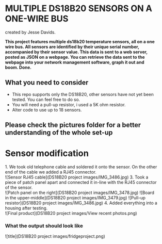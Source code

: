 # MULTIPLE DS18B20 SENSORS ON A ONE-WIRE BUS
created by Jesse Davids.

**This project features multiple ds18b20 temperature sensors, all on a one wire bus. All sensors are identified by their unique serial number, accompanied by their sensor value. This data is sent to a web server, posted as JSON on a webpage. You can retrieve the data sent to the webpage into your network management software, graph it out and boom. Done.**

<h2>What you need to consider</h2>
  
* This repo supports only the DS18B20, other sensors have not yet been tested. You can feel free to do so.
* You will need a pull-up resistor, i used a 5K ohm resistor.
* Alter code to use up to 18 sensors.

<h2>Please check the pictures folder for a better understanding of the whole set-up</h2>


<h1>Sensor modification</h1>
1. We took old telephone cable and soldered it onto the sensor. On the other end of the cable we added a RJ45 connector. </br>
    ![Sensor RJ45 cable](DS18B20 project images/IMG_3486.jpg)
3. Took a piece of patch panel apart and connected it in-line with the RJ45 connector of the sensor. </br>
    ![Patch panel on the right](DS18B20 project images/IMG_3478.jpg)
    ![Board in the upper-middle](DS18B20 project images/IMG_3479.jpg)
    ![Pull-up resistor](DS18B20 project images/IMG_3486.jpg)
4. Added everything into a housing after testing. </br>
    ![Final product](DS18B20 project images/View recent photos.png)



<h3>What the output should look like</h3>

![title](DS18B20 project images/fridgeproject.png)
